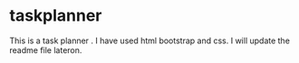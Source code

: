 # taskplanner
This is a task planner .
I have used html bootstrap and css.
I will update the readme file lateron. 
